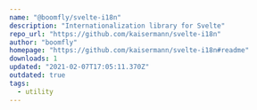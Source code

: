 ```yaml
---
name: "@boomfly/svelte-i18n"
description: "Internationalization library for Svelte"
repo_url: "https://github.com/kaisermann/svelte-i18n"
author: "boomfly"
homepage: "https://github.com/kaisermann/svelte-i18n#readme"
downloads: 1
updated: "2021-02-07T17:05:11.370Z"
outdated: true
tags: 
  - utility
---
```

